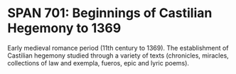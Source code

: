 # SPAN 701: Beginnings of Castilian Hegemony to 1369

Early medieval romance period (11th century to 1369). The establishment of Castilian hegemony studied through a variety of texts (chronicles, miracles, collections of law and exempla, fueros, epic and lyric poems).